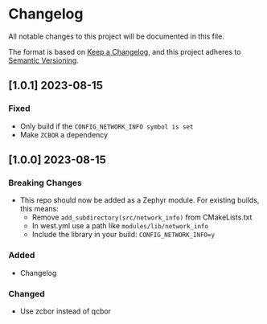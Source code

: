 <!-- Copyright (c) 2023 Golioth, Inc. -->
<!-- SPDX-License-Identifier: Apache-2.0 -->

# Changelog

All notable changes to this project will be documented in this file.

The format is based on [Keep a Changelog](https://keepachangelog.com/en/1.1.0/),
and this project adheres to [Semantic Versioning](https://semver.org/spec/v2.0.0.html).

## [1.0.1] 2023-08-15

### Fixed
- Only build if the `CONFIG_NETWORK_INFO symbol is set`
- Make `ZCBOR` a dependency

## [1.0.0] 2023-08-15

### Breaking Changes
- This repo should now be added as a Zephyr module. For existing builds, this means:
  - Remove `add_subdirectory(src/network_info)` from CMakeLists.txt
  - In west.yml use a path like `modules/lib/network_info`
  - Include the library in your build: `CONFIG_NETWORK_INFO=y`

### Added
- Changelog

### Changed
- Use zcbor instead of qcbor
